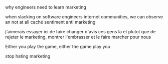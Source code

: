 
why engineers need to learn marketing

when slacking on software engineers internet communities, we can observe an not at all caché sentiment anti marketing


j'aimerais essayer ici de faire changer d'avis ces gens la et plutot que de rejeter le marketing, montrer l'embrasser et le faire marcher pour nous

Either you play the game, either the game play you


stop hating marketing
